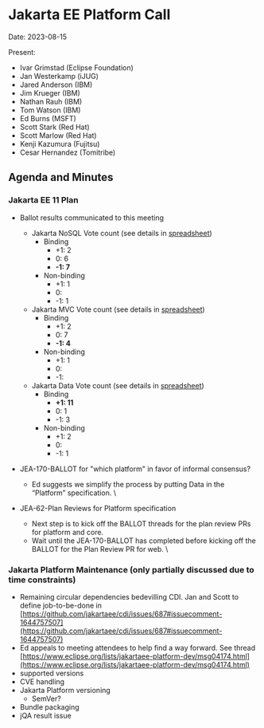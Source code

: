 # Jakarta EE Platform Call

Date: 2023-08-15

Present:

* Ivar Grimstad (Eclipse Foundation)
* Jan Westerkamp (iJUG)
* Jared Anderson (IBM)
* Jim Krueger (IBM)
* Nathan Rauh (IBM)
* Tom Watson (IBM)
* Ed Burns (MSFT)
* Scott Stark (Red Hat)
* Scott Marlow (Red Hat)
* Kenji Kazumura (Fujitsu)
* Cesar Hernandez (Tomitribe)

## Agenda and Minutes

### Jakarta EE 11 Plan
* Ballot results communicated to this meeting
    * Jakarta NoSQL Vote count (see details in [spreadsheet](https://docs.google.com/spreadsheets/d/1eI3xe0FpC9QOb5b1PvEhboe-5Hm6yjzMMOlBZYvDzcI/edit#gid=423261637))
        * Binding 
            * +1: 2
            * 0: 6 
            * **-1: 7**
        * Non-binding 
            * +1: 1 
            * 0: 
            * -1: 1
    * Jakarta MVC Vote count (see details in [spreadsheet](https://docs.google.com/spreadsheets/d/1eI3xe0FpC9QOb5b1PvEhboe-5Hm6yjzMMOlBZYvDzcI/edit#gid=423261637))
        * Binding
            * +1: 2
            *  0: 7
            * **-1: 4**
        * Non-binding
            * +1: 1
            *  0: 
            * -1: 
    * Jakarta Data Vote count (see details in [spreadsheet](https://docs.google.com/spreadsheets/d/1eI3xe0FpC9QOb5b1PvEhboe-5Hm6yjzMMOlBZYvDzcI/edit#gid=423261637))
        * Binding
            * **+1: 11**
            *  0: 1
            * -1: 3
        * Non-binding
            * +1: 2
            *  0: 
            * -1: 1

* JEA-170-BALLOT for "which platform" in favor of informal consensus?
    * Ed suggests we simplify the process by putting Data in the “Platform” specification. \

* JEA-62-Plan Reviews for Platform specification
    * Next step is to kick off the BALLOT threads for the plan review PRs for platform and core.
    * Wait until the JEA-170-BALLOT has completed before kicking off the BALLOT for the Plan Review PR for web. \

### Jakarta Platform Maintenance (only partially discussed due to time constraints)
* Remaining circular dependencies bedevilling CDI. Jan and Scott to define job-to-be-done in [https://github.com/jakartaee/cdi/issues/687#issuecomment-1644757507](https://github.com/jakartaee/cdi/issues/687#issuecomment-1644757507)
* Ed appeals to meeting attendees to help find a way forward. See thread [https://www.eclipse.org/lists/jakartaee-platform-dev/msg04174.html](https://www.eclipse.org/lists/jakartaee-platform-dev/msg04174.html) 
* supported versions
* CVE handling
* Jakarta Platform versioning
    * SemVer?
* Bundle packaging
* jQA result issue
